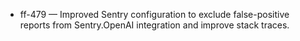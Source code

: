 
- ff-479 — Improved Sentry configuration to exclude false-positive reports from Sentry.OpenAI integration and improve stack traces.
